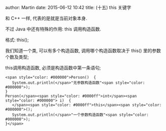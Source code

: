author: Martin
date: 2015-06-12 10:42
title: (十五) this 关键字

和 C++ 一样, 代表的是就是当前对象本身.

不过 Java 中还有特殊的作用: this 调用构造函数.

格式: this();

我们知道一个类, 可以有多个构造函数, 调用哪个构造函数取决于 this() 里的参数个数及类型;

this调用构造函数, 必须是构造函数中第一条语句;

    <span style="color: #000000">Person()  {
       System.out.println(</span>"无参数构造函数"<span style="color: #000000">);
    }
    Person(</span><span style="color: #0000ff">int</span><span style="color: #000000"> i)  {
       </span><span style="color: #0000ff">this</span><span style="color: #000000">();
       System.out.println(</span>"一个参数构造函数"<span style="color: #000000">);
    }</span>
